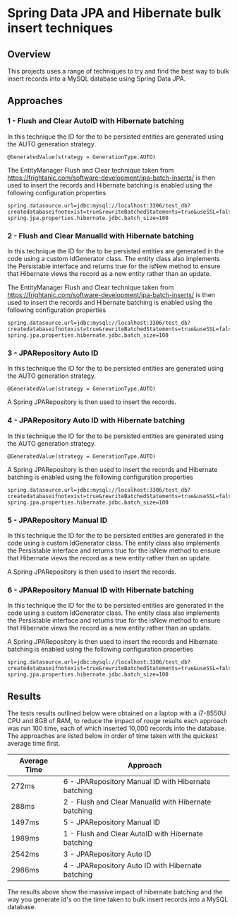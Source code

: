 # Spring Data JPA and Hibernate bulk insert techniques

## Overview

This projects uses a range of techniques to try and find the best way to bulk insert records into a MySQL database using Spring Data JPA.

## Approaches

### 1 - Flush and Clear AutoID with Hibernate batching

In this technique the ID for the to be persisted entities are generated using the AUTO generation strategy.

```@GeneratedValue(strategy = GenerationType.AUTO)```

The EntityManager Flush and Clear technique taken from https://frightanic.com/software-development/jpa-batch-inserts/ is then used to insert the records and Hibernate batching is enabled using the following configuration properties
                                                                                                                                                         
```
spring.datasource.url=jdbc:mysql://localhost:3306/test_db?createdatabaseifnotexist=true&rewriteBatchedStatements=true&useSSL=false
spring.jpa.properties.hibernate.jdbc.batch_size=100
```

### 2 - Flush and Clear ManualId with Hibernate batching

In this technique the ID for the to be persisted entities are generated in the code using a custom IdGenerator class. The entity class also implements the Persistable interface and returns true for the isNew method to ensure that Hibernate views the record as a new entity rather than an update.

The EntityManager Flush and Clear technique taken from https://frightanic.com/software-development/jpa-batch-inserts/ is then used to insert the records and Hibernate batching is enabled using the following configuration properties
                                                                                                                                                         
```
spring.datasource.url=jdbc:mysql://localhost:3306/test_db?createdatabaseifnotexist=true&rewriteBatchedStatements=true&useSSL=false
spring.jpa.properties.hibernate.jdbc.batch_size=100
```

### 3 - JPARepository Auto ID

In this technique the ID for the to be persisted entities are generated using the AUTO generation strategy.

```@GeneratedValue(strategy = GenerationType.AUTO)```

A Spring JPARepository is then used to insert the records.

### 4 - JPARepository Auto ID with Hibernate batching

In this technique the ID for the to be persisted entities are generated using the AUTO generation strategy.

```@GeneratedValue(strategy = GenerationType.AUTO)```

A Spring JPARepository is then used to insert the records and Hibernate batching is enabled using the following configuration properties

```
spring.datasource.url=jdbc:mysql://localhost:3306/test_db?createdatabaseifnotexist=true&rewriteBatchedStatements=true&useSSL=false
spring.jpa.properties.hibernate.jdbc.batch_size=100
```

### 5 - JPARepository Manual ID

In this technique the ID for the to be persisted entities are generated in the code using a custom IdGenerator class. The entity class also implements the Persistable interface and returns true for the isNew method to ensure that Hibernate views the record as a new entity rather than an update.

A Spring JPARepository is then used to insert the records.

### 6 - JPARepository Manual ID with Hibernate batching

In this technique the ID for the to be persisted entities are generated in the code using a custom IdGenerator class. The entity class also implements the Persistable interface and returns true for the isNew method to ensure that Hibernate views the record as a new entity rather than an update.

A Spring JPARepository is then used to insert the records and Hibernate batching is enabled using the following configuration properties

```
spring.datasource.url=jdbc:mysql://localhost:3306/test_db?createdatabaseifnotexist=true&rewriteBatchedStatements=true&useSSL=false
spring.jpa.properties.hibernate.jdbc.batch_size=100
```

## Results

The tests results outlined below were obtained on a laptop with a i7-8550U CPU and 8GB of RAM, to reduce the impact of rouge results each approach was run 100 time, each of which inserted 10,000 records into the database. The approaches are listed below in order of time taken with the quickest average time first.

| Average Time | Approach |
| --- | --- | 
| 272ms| 6 - JPARepository Manual ID with Hibernate batching |
| 288ms| 2 - Flush and Clear ManualId with Hibernate batching |
|1497ms| 5 - JPARepository Manual ID |
|1989ms| 1 - Flush and Clear AutoID with Hibernate batching |
|2542ms| 3 - JPARepository Auto ID |
|2986ms| 4 - JPARepository Auto ID with Hibernate batching |

The results above show the massive impact of hibernate batching and the way you generate id's on the time taken to bulk insert records into a MySQL database.